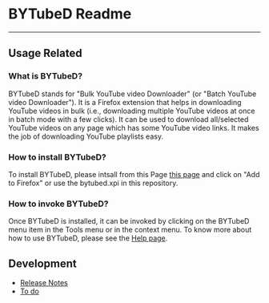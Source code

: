 # BYTubeD Readme

-----------------------------------------------------

## Usage Related

###  What is BYTubeD?

BYTubeD stands for "Bulk YouTube video Downloader" (or "Batch YouTube video Downloader").
It is a Firefox extension that helps in downloading YouTube videos in bulk (i.e., 
downloading multiple YouTube videos at once in batch mode with a few clicks). It can be
used to download all/selected YouTube videos on any page which has some YouTube video links.
It makes the job of downloading YouTube playlists easy.

###  How to install BYTubeD?

To install BYTubeD, please intsall from this Page [this page](https://github.com/dieterds/bytubed/blob/master/bytubed.xpi)
and click on "Add to Firefox" or use the bytubed.xpi in this repository.

###  How to invoke BYTubeD?

Once BYTubeD is installed, it can be invoked by clicking on the BYTubeD menu item in the
Tools menu or in the context menu. To know more about how to use BYTubeD, please see the 
[Help page](http://msram.github.com/bytubed/help.html).


## Development

-   [Release Notes](https://github.com/msram/bytubed/blob/master/Changes.md)
-   [To do](https://github.com/msram/bytubed/blob/master/todo-dev.md)

